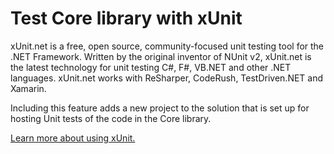 ﻿# Test Core library with xUnit

xUnit.net is a free, open source, community-focused unit testing tool for the .NET Framework. Written by the original inventor of NUnit v2, xUnit.net is the latest technology for unit testing C#, F#, VB.NET and other .NET languages. xUnit.net works with ReSharper, CodeRush, TestDriven.NET and Xamarin.

Including this feature adds a new project to the solution that is set up for hosting Unit tests of the code in the Core library.

[Learn more about using xUnit.](https://xunit.net/)
